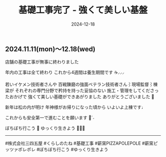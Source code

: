 ﻿---
title: '基礎工事完了 - 強くて美しい基盤'
date: '2024-12-18'
image: '/images/基礎工事.png'
description: '店舗の基礎工事が無事に終わりました...詳細を表示'
lang: 'ja'
tags: ['建設・工事']
---

## 2024.11.11(mon)〜12.18(wed)

店舗の基礎工事が無事に終わりました

年内の工事は全て終わり
これから4週間は養生期間です ☕️⸝⸝⸝

若いイケメン技術者さんや
百戦錬磨の強面ベテラン技術者さん⌇現場監督⌇棟梁が
それぞれの専門分野で矜持を持った妥協のない
施工・管理をしてくださったおかげで
強くて美しい基礎ができあがりました
ありがとうございました 🩶

新年は松の内が明け
年神様がお帰りになった頃から
いよいよ上棟です♩

これからも安全第一で進むことを願います 🌳ˊ˗

ぼちぼち行こう 👣
ゆっくり生きよう 🎅🏻➿

---

#株式会社三四五屋 #くらしのたね #基礎工事 #薪窯PIZZAPOLEPOLE #薪窯ピッツァポレポレ #ぼちぼち行こう #ゆっくり生きよう
